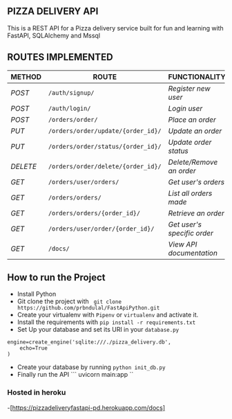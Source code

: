  ## PIZZA DELIVERY API
This is a REST API for a Pizza delivery service built for fun and learning with FastAPI, SQLAlchemy and Mssql



## ROUTES IMPLEMENTED
| METHOD | ROUTE | FUNCTIONALITY |ACCESS|
| ------- | ----- | ------------- | ------------- |
| *POST* | ```/auth/signup/``` | _Register new user_| _All users_|
| *POST* | ```/auth/login/``` | _Login user_|_All users_|
| *POST* | ```/orders/order/``` | _Place an order_|_All users_|
| *PUT* | ```/orders/order/update/{order_id}/``` | _Update an order_|_All users_|
| *PUT* | ```/orders/order/status/{order_id}/``` | _Update order status_|_Superuser_|
| *DELETE* | ```/orders/order/delete/{order_id}/``` | _Delete/Remove an order_ |_All users_|
| *GET* | ```/orders/user/orders/``` | _Get user's orders_|_All users_|
| *GET* | ```/orders/orders/``` | _List all orders made_|_Superuser_|
| *GET* | ```/orders/orders/{order_id}/``` | _Retrieve an order_|_Superuser_|
| *GET* | ```/orders/user/order/{order_id}/``` | _Get user's specific order_|
| *GET* | ```/docs/``` | _View API documentation_|_All users_|

## How to run the Project
- Install Python
- Git clone the project with ``` git clone https://github.com/prbndulal/FastApiPython.git```
- Create your virtualenv with `Pipenv` or `virtualenv` and activate it.
- Install the requirements with ``` pip install -r requirements.txt ```
- Set Up your  database and set its URI in your ```database.py```
```
engine=create_engine('sqlite:///./pizza_delivery.db',
    echo=True
)
```

- Create your database by running ``` python init_db.py ```
- Finally run the API
``` uvicorn main:app ``
### Hosted in heroku
-[https://pizzadeliveryfastapi-pd.herokuapp.com/docs]